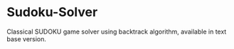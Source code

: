# Sudoku-Solver
Classical SUDOKU game solver using backtrack algorithm, available in text base version.
